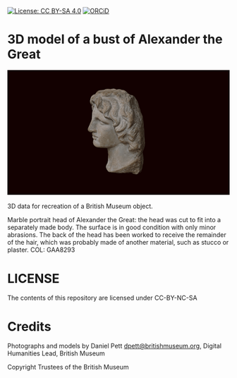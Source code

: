 
[![License: CC BY-SA 4.0](https://img.shields.io/badge/License-CC%20BY--SA%204.0-lightgrey.svg)](http://creativecommons.org/licenses/by-sa/4.0/) 
[![ORCiD](https://img.shields.io/badge/ORCiD-0000--0002--0246--2335-green.svg)](http://orcid.org/0000-0002-0246-2335)

# 3D model of a bust of Alexander the Great

![](alexander.gif)

3D data for recreation of a British Museum object.

Marble portrait head of Alexander the Great: the head was cut to fit into a separately made body. The surface is in good condition with only minor abrasions. The back of the head has been worked to receive the remainder of the hair, which was probably made of another material, such as stucco or plaster.
COL: GAA8293

# LICENSE

The contents of this repository are licensed under CC-BY-NC-SA

# Credits

Photographs and models by Daniel Pett <dpett@britishmuseum.org>, Digital Humanities Lead, British Museum

Copyright Trustees of the British Museum
